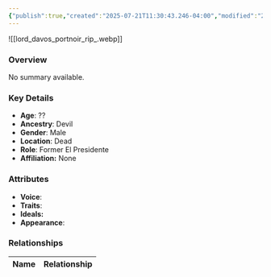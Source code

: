 ```yaml
---
{"publish":true,"created":"2025-07-21T11:30:43.246-04:00","modified":"2025-07-25T11:48:00.138-04:00","published":"2025-07-25T11:48:00.138-04:00","cssclasses":"","Age":"??","Ancestry":"Devil","Gender":"Male","Location":["Dead"],"Role":["Former El Presidente"],"Affiliation":["None"],"Appearances":["[[-The High Rollers Campaign-]]"]}
---
```



![[lord_davos_portnoir_rip_.webp]]

### Overview
No summary available.

### Key Details
- **Age**: ??
- **Ancestry**: Devil
- **Gender**: Male
- **Location**: Dead
- **Role**: Former El Presidente
- **Affiliation:** None

### Attributes
- **Voice**: 
- **Traits**: 
- **Ideals:** 
- **Appearance**:

### Relationships

| Name  | Relationship |
| ----- | ------------ |
